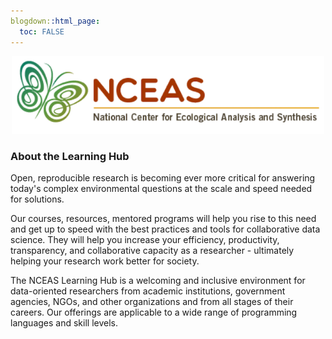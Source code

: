 ```yaml
---
blogdown::html_page:
  toc: FALSE
---
```


<p align="center">
  <img src="/images/NCEAS_logo.png" width="500">
</p>


### About the Learning Hub

Open, reproducible research is becoming ever more critical for answering today's complex environmental questions at the scale and speed needed for solutions. 

Our courses, resources, mentored programs will help you rise to this need and get up to speed with the best practices and tools for collaborative data science. They will help you increase your efficiency, productivity, transparency, and collaborative capacity as a researcher - ultimately helping your research work better for society.

The NCEAS Learning Hub is a welcoming and inclusive environment for data-oriented researchers from academic institutions, government agencies, NGOs, and other organizations and from all stages of their careers. Our offerings are applicable to a wide range of programming languages and skill levels.
